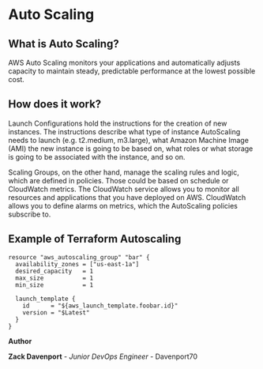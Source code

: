 # Auto Scaling

## What is Auto Scaling?

AWS Auto Scaling monitors your applications and automatically adjusts capacity to maintain steady, predictable performance at the lowest possible cost.

## How does it work?

Launch Configurations hold the instructions for the creation of new instances. The instructions describe what type of instance AutoScaling needs to launch (e.g. t2.medium, m3.large), what Amazon Machine Image (AMI) the new instance is going to be based on, what roles or what storage is going to be associated with the instance, and so on.

Scaling Groups, on the other hand, manage the scaling rules and logic, which are defined in policies. Those could be based on schedule or CloudWatch metrics. The CloudWatch service allows you to monitor all resources and applications that you have deployed on AWS. CloudWatch allows you to define alarms on metrics, which the AutoScaling policies subscribe to.

## Example of Terraform Autoscaling

```
resource "aws_autoscaling_group" "bar" {
  availability_zones = ["us-east-1a"]
  desired_capacity   = 1
  max_size           = 1
  min_size           = 1

  launch_template {
    id      = "${aws_launch_template.foobar.id}"
    version = "$Latest"
  }
}
```

**Author**

**Zack Davenport** - *Junior DevOps Engineer* - Davenport70
